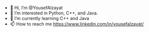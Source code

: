 - 👋 Hi, I’m @YousefAlzayat
- 👀 I’m interested in Python, C++, and Java.
- 🌱 I’m currently learning C++ and Java
- 📫 How to reach me https://www.linkedin.com/in/yousefalzayat/

<!---
YousefAlzayat/YousefAlzayat is a ✨ special ✨ repository because its `README.md` (this file) appears on your GitHub profile.
You can click the Preview link to take a look at your changes.
--->
